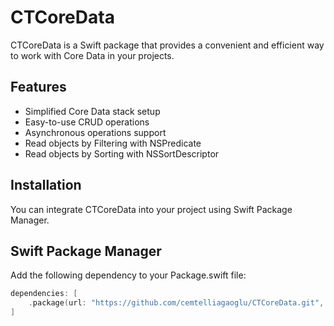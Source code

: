 # CTCoreData
CTCoreData is a Swift package that provides a convenient and efficient way to work with Core Data in your projects.

## Features
- Simplified Core Data stack setup
- Easy-to-use CRUD operations
- Asynchronous operations support
- Read objects by Filtering with NSPredicate
- Read objects by Sorting with NSSortDescriptor

## Installation
You can integrate CTCoreData into your project using Swift Package Manager.

## Swift Package Manager
Add the following dependency to your Package.swift file:

``` swift
dependencies: [
    .package(url: "https://github.com/cemtelliagaoglu/CTCoreData.git", .upToNextMajor(from: "1.0.0"))
]
```
